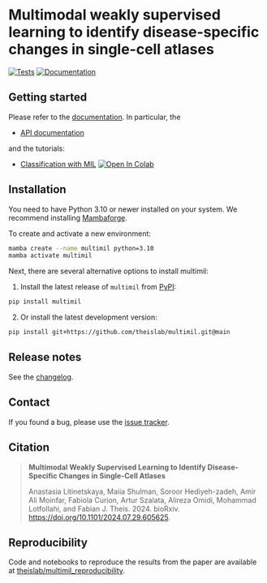 # Multimodal weakly supervised learning to identify disease-specific changes in single-cell atlases

[![Tests][badge-tests]][link-tests]
[![Documentation][badge-docs]][link-docs]

[badge-tests]: https://img.shields.io/github/actions/workflow/status/theislab/multimil/test.yaml?branch=main
[link-tests]: https://github.com/theislab/multimil/actions/workflows/test.yml
[badge-docs]: https://img.shields.io/readthedocs/multimil
[badge-colab]: https://colab.research.google.com/assets/colab-badge.svg

## Getting started

Please refer to the [documentation][link-docs]. In particular, the

- [API documentation][link-api]

and the tutorials:

- [Classification with MIL](https://multimil.readthedocs.io/en/latest/notebooks/mil_classification.html) [![Open In Colab][badge-colab]](https://colab.research.google.com/github/theislab/multimil/blob/main/docs/notebooks/mil_classification.ipynb)

## Installation

You need to have Python 3.10 or newer installed on your system. We recommend installing [Mambaforge](https://github.com/conda-forge/miniforge#mambaforge).

To create and activate a new environment:

```bash
mamba create --name multimil python=3.10
mamba activate multimil
```

Next, there are several alternative options to install multimil:

1. Install the latest release of `multimil` from [PyPI][link-pypi]:

```bash
pip install multimil
```

2. Or install the latest development version:

```bash
pip install git+https://github.com/theislab/multimil.git@main
```

## Release notes

See the [changelog][changelog].

## Contact

If you found a bug, please use the [issue tracker][issue-tracker].

## Citation

> **Multimodal Weakly Supervised Learning to Identify Disease-Specific Changes in Single-Cell Atlases**
>
> Anastasia Litinetskaya, Maiia Shulman, Soroor Hediyeh-zadeh, Amir Ali Moinfar, Fabiola Curion, Artur Szalata, Alireza Omidi, Mohammad Lotfollahi, and Fabian J. Theis. 2024. bioRxiv. https://doi.org/10.1101/2024.07.29.605625.

## Reproducibility

Code and notebooks to reproduce the results from the paper are available at [theislab/multimil_reproducibility](/https://github.com/theislab/multimil_reproducibility).

[issue-tracker]: https://github.com/theislab/multimil/issues
[changelog]: https://multimil.readthedocs.io/en/latest/changelog.html
[link-docs]: https://multimil.readthedocs.io
[link-api]: https://multimil.readthedocs.io/en/latest/api.html
[link-pypi]: https://pypi.org/project/multimil
